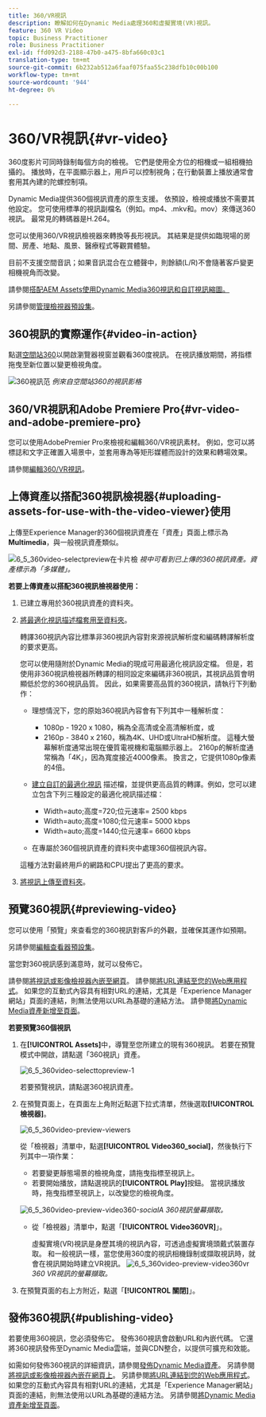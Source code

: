 ```yaml
---
title: 360/VR視訊
description: 瞭解如何在Dynamic Media處理360和虛擬實境(VR)視訊。
feature: 360 VR Video
topic: Business Practitioner
role: Business Practitioner
exl-id: ffd092d3-2188-47b0-a475-8bfa660c03c1
translation-type: tm+mt
source-git-commit: 6b232ab512a6faaf075faa55c238dfb10c00b100
workflow-type: tm+mt
source-wordcount: '944'
ht-degree: 0%

---
```


# 360/VR視訊{#vr-video}

360度影片可同時錄制每個方向的檢視。 它們是使用全方位的相機或一組相機拍攝的。 播放時，在平面顯示器上，用戶可以控制視角；在行動裝置上播放通常會套用其內建的陀螺控制項。

Dynamic Media提供360個視訊資產的原生支援。 依預設，檢視或播放不需要其他設定。 您可使用標準的視訊副檔名（例如。mp4、.mkv和。mov）來傳送360視訊。 最常見的轉碼器是H.264。

您可以使用360/VR視訊檢視器來轉換等長形視訊。 其結果是提供如臨現場的房間、房產、地點、風景、醫療程式等觀賞體驗。

目前不支援空間音訊；如果音訊混合在立體聲中，則餘額(L/R)不會隨著客戶變更相機視角而改變。

請參閱[搭配AEM Assets使用Dynamic Media360視訊和自訂視訊縮圖。](https://experienceleague.adobe.com/docs/experience-manager-learn/assets/dynamic-media/dynamic-media-360-video-custom-thumbnail-feature-video-use.html#dynamic-media)

另請參閱[管理檢視器預設集](/help/assets/dynamic-media/managing-viewer-presets.md)。

## 360視訊的實際運作{#video-in-action}

點選[空間站360](http://mobiletest.scene7.com/s7viewers/html5/Video360Viewer.html?asset=Viewers/space_station_360-AVS)以開啟瀏覽器視窗並觀看360度視訊。 在視訊播放期間，將指標拖曳至新位置以變更檢視角度。

![360視訊范](assets/6_5_360videoiss_simplified.png)
*例來自空間站360的視訊影格*

## 360/VR視訊和Adobe Premiere Pro{#vr-video-and-adobe-premiere-pro}

您可以使用AdobePremier Pro來檢視和編輯360/VR視訊素材。 例如，您可以將標誌和文字正確置入場景中，並套用專為等矩形媒體而設計的效果和轉場效果。

請參閱[編輯360/VR視訊](https://helpx.adobe.com/premiere-pro/how-to/edit-360-vr-video.html)。

## 上傳資產以搭配360視訊檢視器{#uploading-assets-for-use-with-the-video-viewer}使用

上傳至Experience Manager的360個視訊資產在「資產」頁面上標示為&#x200B;**Multimedia**，與一般視訊資產類似。

![6_5_360video-selectpreview在卡片檢](assets/6_5_360video-selecttopreview.png)
*視中可看到已上傳的360視訊資產。資產標示為「多媒體」。*

**若要上傳資產以搭配360視訊檢視器使用：**

1. 已建立專用於360視訊資產的資料夾。
1. [將最適化視訊描述檔套用至資料夾](/help/assets/dynamic-media/video-profiles.md#applying-a-video-profile-to-folders)。

   轉譯360視訊內容比標準非360視訊內容對來源視訊解析度和編碼轉譯解析度的要求更高。

   您可以使用隨附於Dynamic Media的現成可用最適化視訊設定檔。 但是，若使用非360視訊檢視器所轉譯的相同設定來編碼非360視訊，其視訊品質會明顯低於您的360視訊品質。 因此，如果需要高品質的360視訊，請執行下列動作：

   * 理想情況下，您的原始360視訊內容會有下列其中一種解析度：

      * 1080p - 1920 x 1080，稱為全高清或全高清解析度，或
      * 2160p - 3840 x 2160，稱為4K、UHD或UltraHD解析度。 這種大螢幕解析度通常出現在優質電視機和電腦顯示器上。 2160p的解析度通常稱為「4K」，因為寬度接近4000像素。 換言之，它提供1080p像素的4倍。
   * [建立自訂的最適化視訊](/help/assets/dynamic-media/video-profiles.md#creating-a-video-encoding-profile-for-adaptive-streaming) 描述檔，並提供更高品質的轉譯。例如，您可以建立包含下列三種設定的最適化視訊描述檔：

      * Width=auto;高度=720;位元速率= 2500 kbps
      * Width=auto;高度=1080;位元速率= 5000 kbps
      * Width=auto;高度=1440;位元速率= 6600 kbps
   * 在專屬於360個視訊資產的資料夾中處理360個視訊內容。

   這種方法對最終用戶的網路和CPU提出了更高的要求。

1. [將視訊上傳至資料夾](/help/assets/manage-video-assets.md#upload-and-preview-video-assets)。

<!--

## Overriding the default aspect ratio of 360 videos  {#overriding-the-default-aspect-ratio-of-videos}

For an uploaded asset to qualify as a 360 video that you intend to use with the 360 Video viewer, the asset must have an aspect ratio of 2.

By default, AEM detects video as "360" if its aspect ratio (width/height) is 2.0. If you are an Administrator, you can override the default aspect ratio setting of 2 by setting the optional `s7video360AR` property in CRXDE Lite at the following:

* `/conf/global/settings/cloudconfigs/dmscene7/jcr:content`

  * **Property type**: Double
  * **Value**: floating-point aspect ratio, default 2.0.

After you set this property, it takes effect immediately on both existing videos and newly uploaded videos.

The aspect ratio applies to 360 video assets for the asset details page and the [Video 360 Media WCM component](/help/assets/dynamic-media/adding-dynamic-media-assets-to-pages.md#dynamic-media-components).

Start by uploading 360 Videos.

-->

## 預覽360視訊{#previewing-video}

您可以使用「預覽」來查看您的360視訊對客戶的外觀，並確保其運作如預期。

另請參閱[編輯查看器預設集](/help/assets/dynamic-media/managing-viewer-presets.md#editing-viewer-presets)。

當您對360視訊感到滿意時，就可以發佈它。

請參閱[將視訊或影像檢視器內嵌至網頁](/help/assets/dynamic-media/embed-code.md)。
請參閱[將URL連結至您的Web應用程式](/help/assets/dynamic-media/linking-urls-to-yourwebapplication.md)。 如果您的互動式內容具有相對URL的連結，尤其是「Experience Manager網站」頁面的連結，則無法使用以URL為基礎的連結方法。
請參閱[將Dynamic Media資產新增至頁面](/help/assets/dynamic-media/adding-dynamic-media-assets-to-pages.md)。

**若要預覽360個視訊**

1. 在&#x200B;**[!UICONTROL Assets]**&#x200B;中，導覽至您所建立的現有360視訊。 若要在預覽模式中開啟，請點選「360視訊」資產。

   ![6_5_360video-selecttopreview-1](assets/6_5_360video-selecttopreview-1.png)

   若要預覽視訊，請點選360視訊資產。

1. 在預覽頁面上，在頁面左上角附近點選下拉式清單，然後選取&#x200B;**[!UICONTROL 檢視器]**。

   ![6_5_360video-preview-viewers](assets/6_5_360video-preview-viewers.png)

   從「檢視器」清單中，點選&#x200B;**[!UICONTROL Video360_social]**，然後執行下列其中一項作業：

   * 若要變更靜態場景的檢視角度，請拖曳指標至視訊上。
   * 若要開始播放，請點選視訊的&#x200B;**[!UICONTROL Play]**&#x200B;按鈕。 當視訊播放時，拖曳指標至視訊上，以改變您的檢視角度。

   ![6_5_360video-preview-video360-](assets/6_5_360video-preview-video360-social.png)*socialA 360視訊螢幕擷取。*

   * 從「檢視器」清單中，點選「**[!UICONTROL Video360VR]**」。

      虛擬實境(VR)視訊是身歷其境的視訊內容，可透過虛擬實境頭戴式裝置存取。 和一般視訊一樣，當您使用360度的視訊相機錄制或擷取視訊時，就會在視訊開始時建立VR視訊。
   ![6_5_360video-preview-video360vr](assets/6_5_360video-preview-video360vr.png)
   *360 VR視訊的螢幕擷取。*

1. 在預覽頁面的右上方附近，點選「**[!UICONTROL 關閉]**」。

## 發佈360視訊{#publishing-video}

若要使用360視訊，您必須發佈它。 發佈360視訊會啟動URL和內嵌代碼。 它還將360視訊發佈至Dynamic Media雲端，並與CDN整合，以提供可擴充和效能。

如需如何發佈360視訊的詳細資訊，請參閱[發佈Dynamic Media資產](/help/assets/dynamic-media/publishing-dynamicmedia-assets.md)。
另請參閱[將視訊或影像檢視器內嵌在網頁上](/help/assets/dynamic-media/embed-code.md)。
另請參閱[將URL連結到您的Web應用程式](/help/assets/dynamic-media/linking-urls-to-yourwebapplication.md)。 如果您的互動式內容具有相對URL的連結，尤其是「Experience Manager網站」頁面的連結，則無法使用以URL為基礎的連結方法。
另請參閱[將Dynamic Media資產新增至頁面](/help/assets/dynamic-media/adding-dynamic-media-assets-to-pages.md)。
